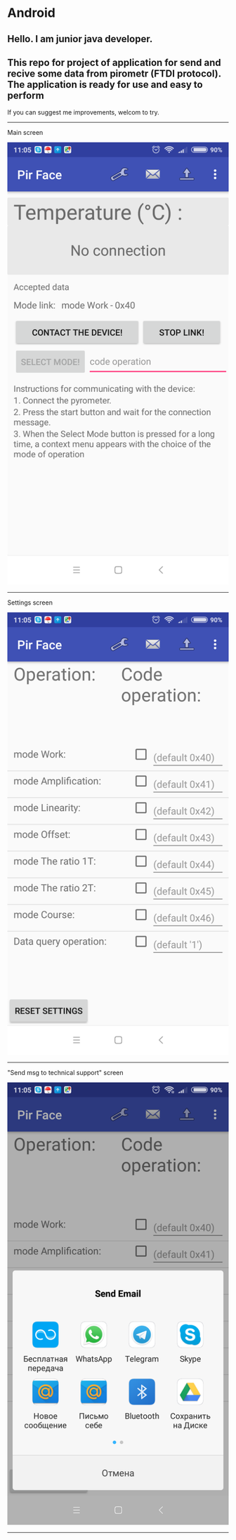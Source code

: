 # Android

Hello. I am junior java developer.
---
This repo for project of application for send and recive some data from pirometr (FTDI protocol).
The application is ready for use and easy to perform
---
If you can suggest me improvements, welcom to try.

***
Main screen

![home page](images/1.jpg)
***
Settings screen

![login](images/2.jpg)
***
"Send msg to technical support" screen


![posts](images/3.jpg)
***